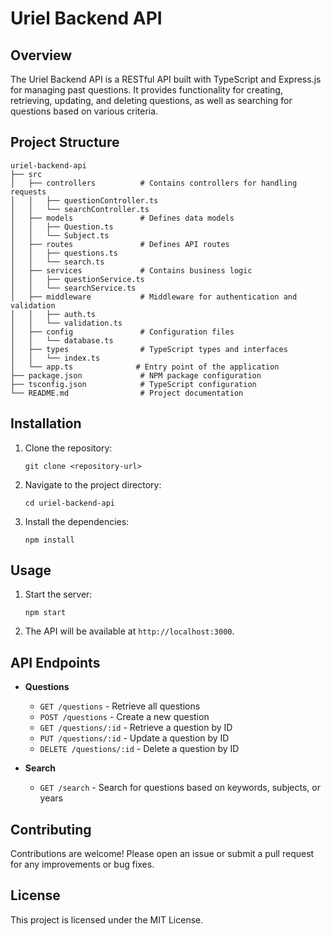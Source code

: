 # Uriel Backend API

## Overview
The Uriel Backend API is a RESTful API built with TypeScript and Express.js for managing past questions. It provides functionality for creating, retrieving, updating, and deleting questions, as well as searching for questions based on various criteria.

## Project Structure
```
uriel-backend-api
├── src
│   ├── controllers          # Contains controllers for handling requests
│   │   ├── questionController.ts
│   │   └── searchController.ts
│   ├── models               # Defines data models
│   │   ├── Question.ts
│   │   └── Subject.ts
│   ├── routes               # Defines API routes
│   │   ├── questions.ts
│   │   └── search.ts
│   ├── services             # Contains business logic
│   │   ├── questionService.ts
│   │   └── searchService.ts
│   ├── middleware           # Middleware for authentication and validation
│   │   ├── auth.ts
│   │   └── validation.ts
│   ├── config               # Configuration files
│   │   └── database.ts
│   ├── types                # TypeScript types and interfaces
│   │   └── index.ts
│   └── app.ts              # Entry point of the application
├── package.json             # NPM package configuration
├── tsconfig.json            # TypeScript configuration
└── README.md                # Project documentation
```

## Installation
1. Clone the repository:
   ```
   git clone <repository-url>
   ```
2. Navigate to the project directory:
   ```
   cd uriel-backend-api
   ```
3. Install the dependencies:
   ```
   npm install
   ```

## Usage
1. Start the server:
   ```
   npm start
   ```
2. The API will be available at `http://localhost:3000`.

## API Endpoints
- **Questions**
  - `GET /questions` - Retrieve all questions
  - `POST /questions` - Create a new question
  - `GET /questions/:id` - Retrieve a question by ID
  - `PUT /questions/:id` - Update a question by ID
  - `DELETE /questions/:id` - Delete a question by ID

- **Search**
  - `GET /search` - Search for questions based on keywords, subjects, or years

## Contributing
Contributions are welcome! Please open an issue or submit a pull request for any improvements or bug fixes.

## License
This project is licensed under the MIT License.